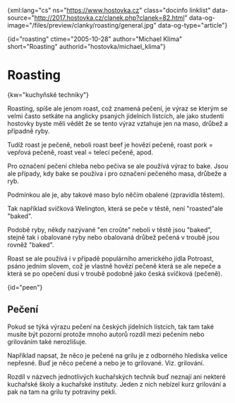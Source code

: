 
{xml:lang="cs" ns="https://www.hostovka.cz" class="docinfo linklist" data-source="http://2017.hostovka.cz/clanek.php?clanek=82.html" data-og-image="/files/preview/clanky/roasting/general.jpg" data-og-type="article"}

{id="roasting" ctime="2005-10-28" author="Michael Klíma" short="Roasting" authorid="hostovka/michael_klima"}

# Roasting

<!-- generated attribute kw by user_udpatekw.sh on 2019-06-30, do not edit -->

{kw="kuchyňské techniky"}

Roasting, spíše ale jenom roast, což znamená pečení, je výraz se kterým se velmi často setkáte na anglicky psaných jídelních lístcích, ale jako studenti hostovky byste měli vědět že se tento výraz vztahuje jen na maso, drůbež a případně ryby.

Tudíž roast je pečeně, neboli roast beef je hovězí pečeně, roast pork = vepřová pečeně, roast veal = telecí pečeně, apod.

Pro označení pečení chleba nebo pečiva se ale používá výraz to bake. Jsou ale případy, kdy bake se používa i pro označení pečeného masa, drůbeže a ryb.

Podmínkou ale je, aby takové maso bylo něčím obalené (zpravidla těstem).

Tak například svíčková Welington, která se peče v těstě, není "roasted"ale "baked".

Podobě ryby, někdy nazývané "en croûte" neboli v těstě jsou "baked", stejně tak i obalované ryby nebo obalovaná drůbež pečená v troubě jsou rovněž "baked".

Roast se ale používá i v případě populárního amerického jídla Potroast, psáno jedním slovem, což je vlastně hovězí pečeně která se ale nepeče a která se po opečení dusí v troubě podobně jako česká svíčková (pečeně).

{id="peen"}

## Pečení

Pokud se týká výrazu pečení na českých jídelních lístcích, tak tam také musíte být pozorní protože mnoho autorů rozdíl mezi pečením nebo grilováním také nerozlišuje.

Například napsat, že něco je pečené na grilu je z odborného hlediska velice nepřesné. Buď je něco pečené a nebo je to grilované. Viz. grilování.

Rozdíl v názvech jednotlivých kuchařských technik buď neznají ani nekteré kuchařské školy a kuchařské instituty. Jeden z nich nebízel kurz grilování a pak na tam na grilu ty potraviny pekli.

